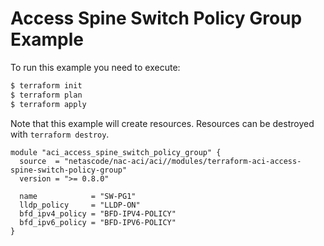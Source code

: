 <!-- BEGIN_TF_DOCS -->
# Access Spine Switch Policy Group Example

To run this example you need to execute:

```bash
$ terraform init
$ terraform plan
$ terraform apply
```

Note that this example will create resources. Resources can be destroyed with `terraform destroy`.

```hcl
module "aci_access_spine_switch_policy_group" {
  source  = "netascode/nac-aci/aci//modules/terraform-aci-access-spine-switch-policy-group"
  version = ">= 0.8.0"

  name            = "SW-PG1"
  lldp_policy     = "LLDP-ON"
  bfd_ipv4_policy = "BFD-IPV4-POLICY"
  bfd_ipv6_policy = "BFD-IPV6-POLICY"
}
```
<!-- END_TF_DOCS -->